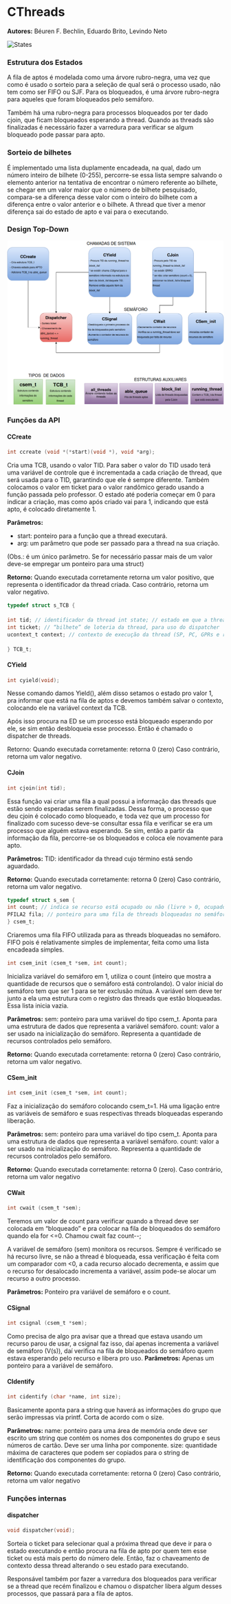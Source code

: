 # CThreads
__Autores:__ Béuren F. Bechlin, Eduardo Brito, Levindo Neto

![States](/resources/States.png)

### Estrutura dos Estados

A fila de aptos é modelada como uma árvore rubro-negra, uma vez que como é usado o 
sorteio para a seleção de qual será o processo usado, não tem como ser FIFO ou SJF.
Para os bloqueados, é uma árvore rubro-negra para aqueles que foram bloqueados pelo semáforo. 

Também há uma rubro-negra para processos bloqueados por ter dado cjoin, 
que ficam bloqueados esperando a thread. Quando as threads são finalizadas
é necessário fazer a varredura para verificar se algum bloqueado pode passar para apto. 

### Sorteio de bilhetes

É implementado uma lista duplamente encadeada, na qual, dado um número 
inteiro de bilhete (0-255), percorre-se essa lista sempre salvando o elemento 
anterior na tentativa de encontrar o número referente ao bilhete, se chegar em 
um valor maior que o número de bilhete pesquisado, compara-se a diferença desse
valor com o inteiro do bilhete com a diferença entre o valor anterior e o bilhete.
A thread que tiver a menor diferença sai do estado de apto e vai para o executando.

### Design Top-Down
![TOP-DOWN](/resources/Top-Down_Diagram.png)

### Funções da API

#### CCreate
```c
int ccreate (void *(*start)(void *), void *arg); 
```

Cria uma TCB, usando o valor TID. Para saber o valor do TID usado terá uma variável 
de controle que é incrementada a cada criação de thread, que será usada para o TID, 
garantindo que ele é sempre diferente. Também colocamos o valor em ticket para o valor 
randômico gerado usando a função passada pelo professor. O estado até poderia começar
em 0 para indicar a criação, mas como após criado vai para 1, indicando que está apto, 
é colocado diretamente 1.

__Parâmetros:__ 
* start: ponteiro para a função que a thread executará. 
* arg: um parâmetro que pode ser passado para a thread na sua criação. 

(Obs.: é um único parâmetro. Se for necessário passar mais de um valor deve-se empregar um ponteiro para uma struct) 

__Retorno:__ 
Quando executada corretamente retorna um valor positivo, que representa o 
identificador da thread criada. Caso contrário, retorna um valor negativo.

```c
typedef struct s_TCB { 

int tid; // identificador da thread int state; // estado em que a thread se encontra // 0: Criação; 1: Apto; 2: Execução; 3: Bloqueado e 4: Término 
int ticket; // “bilhete” de loteria da thread, para uso do dispatcher 
ucontext_t context; // contexto de execução da thread (SP, PC, GPRs e recursos) 

} TCB_t;
```

#### CYield

```c
int cyield(void); 
```

Nesse comando damos Yield(), além disso setamos o estado pro valor 1, pra informar que está na fila de aptos e devemos também salvar o contexto, colocando ele na variável context da TCB.

Após isso procura na ED  se um processo está bloqueado esperando por ele, se sim então desbloqueia esse processo. Então é chamado o dispatcher de threads.

Retorno: Quando executada corretamente: retorna 0 (zero) Caso contrário, retorna um valor negativo.

#### CJoin

```c
int cjoin(int tid);
```

Essa função vai criar uma fila a qual possui a informação das threads que estão sendo esperadas serem finalizadas. Dessa forma, o processo que deu cjoin é colocado como bloqueado, e toda vez que um processo for finalizado com sucesso deve-se consultar essa fila e verificar se era um processo que alguém estava esperando. Se sim, então a partir da informação da fila, percorre-se os bloqueados e coloca ele novamente para apto.


__Parâmetros:__ TID: identificador da thread cujo término está sendo aguardado. 

__Retorno:__ Quando executada corretamente: retorna 0 (zero) Caso contrário, retorna um valor negativo.

```c
typedef struct s_sem { 
int count; // indica se recurso está ocupado ou não (livre > 0, ocupado ≤ 0)
PFILA2 fila; // ponteiro para uma fila de threads bloqueadas no semáforo. 
} csem_t;
```


Criaremos uma fila FIFO utilizada para as threads bloqueadas no semáforo. FIFO pois é relativamente simples de implementar, feita como uma lista encadeada simples.

```c
int csem_init (csem_t *sem, int count);
```


Inicializa variável do semáforo em 1, utiliza o count (inteiro que mostra a quantidade de recursos que o semáforo está controlando). O valor inicial do semáforo tem que ser 1 para se ter exclusão mútua. A variável sem deve ter junto a ela uma estrutura com o registro das threads que estão bloqueadas. Essa lista inicia vazia.

__Parâmetros:__ sem: ponteiro para uma variável do tipo csem_t. Aponta para uma estrutura de dados que representa a variável semáforo. 
count: valor a ser usado na inicialização do semáforo. Representa a quantidade de recursos controlados pelo semáforo.

__Retorno:__ Quando executada corretamente: retorna 0 (zero) Caso contrário, retorna um valor negativo.

#### CSem_init

```c
int csem_init (csem_t *sem, int count);
```

Faz a inicialização do semáforo colocando csem_t=1.
Há uma ligação entre as variáveis de semáforo e suas respectivas threads bloqueadas esperando liberação.

__Parâmetros:__
sem: ponteiro para uma variável do tipo csem_t. Aponta para uma estrutura de dados que representa a variável semáforo.
count: valor a ser usado na inicialização do semáforo. Representa a quantidade de recursos controlados pelo semáforo.

__Retorno:__
Quando executada corretamente: retorna 0 (zero). Caso contrário, retorna um valor negativo


#### CWait

```c
int cwait (csem_t *sem);
```

Teremos um valor de count para verificar quando a thread deve ser colocada em “bloqueado” e pra colocar na fila de bloqueados do semáforo quando ela for <=0. Chamou cwait faz count--;

A variável de semáforo (sem) monitora os recursos. Sempre é verificado se há recurso livre, se não a thread é bloqueada, essa verificação é feita com um comparador com <0, a cada recurso alocado decrementa, e assim que o recurso for desalocado incrementa a variável, assim pode-se alocar um recurso a outro processo.

__Parâmetros:__ Ponteiro pra variável de semáforo e o count.

#### CSignal

```c
int csignal (csem_t *sem);
```

Como precisa de algo pra avisar que a thread que estava usando um recurso parou de usar, a csignal faz isso, daí apenas incrementa a variável de semáforo (V(s)), daí verifica na fila de bloqueados do semáforo quem estava esperando pelo recurso e libera pro uso.
__Parâmetros:__  Apenas um ponteiro para a variável de semáforo.

#### CIdentify

```c
int cidentify (char *name, int size); 
```


Basicamente aponta para a string que haverá as informações do grupo que serão impressas via printf. Corta de acordo com o size.

__Parâmetros:__ name: ponteiro para uma área de memória onde deve ser escrito um string que contém os nomes dos componentes do grupo e seus números de cartão. Deve ser uma linha por componente. size: quantidade máxima de caracteres que podem ser copiados para o string de identificação dos componentes do grupo.

__Retorno:__ Quando executada corretamente: retorna 0 (zero) Caso contrário, retorna um valor negativo


### Funções internas

#### dispatcher

```c
void dispatcher(void);
```


Sorteia o ticket para selecionar qual a próxima thread que deve ir para o estado executando e então procura na fila de apto por quem tem esse ticket ou está mais perto do número dele. Então, faz o chaveamento de contexto dessa thread alterando o seu estado para executando. 

Responsável também por fazer a varredura dos bloqueados para verificar se a thread que recém finalizou e chamou o dispatcher libera algum desses processos, que passará para a fila de aptos.
